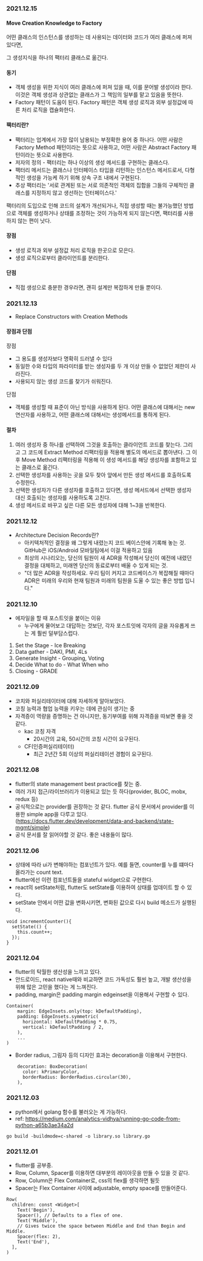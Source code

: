 ### 2021.12.15
#### Move Creation Knowledge to Factory

어떤 클래스의 인스턴스를 생성하는 데 사용되는 데이터와 코드가 여러 클래스에 퍼져 있다면,

그 생성지식을 하나의 팩터리 클래스로 옮긴다.

#### 동기

- 객체 생성을 위한 지식이 여러 클래스에 퍼져 있을 때, 이를 문어발 생성이라 한다. 이것은 객체 생성과 상관없는 클래스가 그 책임의 일부를 맡고 있음을 뜻한다.
- Factory 패턴이 도움이 된다. Factory 패턴은 객체 생성 로직과 외부 설정값에 따른 처리 로직을 캡슐화한다.

#### 팩터리란?

- 팩터리는 업계에서 가장 많이 남용되는 부정확한 용어 중 하나다. 어떤 사람은 Factory Method 패턴이라는 뜻으로 사용하고, 어떤 사람은 Abstract Factory 패턴이라는 뜻으로 사용한다.
- 저자의 정의 - 팩터리는 하나 이상의 생성 메서드를 구현하는 클래스다.
- 팩터리 메서드는 클래스나 인터페이스 타입을 리턴하는 인스턴스 메서드로서, 다형적인 생성을 가능케 하기 위해 상속 구조 내에서 구현된다.
- 추상 팩터리는 '서로 관계된 또는 서로 의존적인 객체의 집합을 그들의 구체적인 클래스를 지정하지 않고 생선하는 인터페이스다.'

팩터리의 도입으로 인해 코드의 설계가 개선되거나, 직접 생성할 때는 불가능했던 방법으로 객체를 생성하거나 상태를 조정하는 것이 가능하게 되지 않는다면, 팩터리를 사용하지 않는 편이 낫다.

#### 장점
- 생성 로직과 외부 설정값 처리 로직을 한곳으로 모은다.
- 생성 로직으로부터 클라이언트를 분리한다.
#### 단점
- 직접 생성으로 충분한 경우라면, 괜히 설계만 복잡하게 만들 뿐이다.
### 2021.12.13
- Replace Constructors with Creation Methods
#### 장점과 단점
장점
- 그 용도를 생성자보다 명확히 드러낼 수 있다
- 동일한 수와 타입의 파라미터를 받는 생성자를 두 개 이상 만들 수 없었던 제한이 사라진다.
- 사용되지 않는 생성 코드를 찾기가 쉬워진다.

단점
- 객체를 생성할 때 표준이 아닌 방식을 사용하게 된다. 어떤 클래스에 대해서는 new 연산자를 사용하고, 어떤 클래스에 대해서는 생성메서드를 통하게 된다.

#### 절차
1. 여러 생성자 중 하나를 선택하여 그것을 호출하는 클라이언트 코드를 찾는다. 그리고 그 코드에 Extract Method 리팩터링을 적용해 별도의 메서드로 뽑아낸다. 그 이후 Move Method 리팩터링을 적용해 이 생성 메서드를 해당 생성자를 포함하고 있는 클래스로 옮긴다.
2. 선택한 생성자를 사용하는 곳을 모두 찾아 앞에서 만든 생성 메서드를 호출하도록 수정한다.
3. 선택한 생성자가 다른 생성자를 호출하고 있다면, 생성 메서드에서 선택한 생성자 대신 호출되는 생성자를 사용하도록 고친다.
4. 생성 메서드로 바꾸고 싶은 다른 모든 생성자에 대해 1~3을 반복한다.
### 2021.12.12
- Architecture Decision Records란?
  - 아키텍처적인 결정을 왜 그렇게 내렸는지 코드 베이스안에 기록해 놓는 것. GitHub은 iOS/Android 모바일팀에서 이걸 적용하고 있음
  - 최상의 시나리오는, 당신의 팀원이 새 ADR을 작성해서 당신이 예전에 내렸던 결정을 대체하고, 미래엔 당신의 동료로부터 배울 수 있게 되는 것.
  - "더 많은 ADR을 작성하세요. 우리 팀이 커지고 코드베이스가 복잡해질 때마다 ADR은 미래의 우리와 현재 팀원과 미래의 팀원을 도울 수 있는 좋은 방법 입니다."
### 2021.12.10
- 에자일을 할 때 포스트잇을 붙이는 이유
  - 누구에게 물어보고 대답하는 것보단, 각자 포스트잇에 각자의 글을 자유롭게 쓰는 게 훨씬 덜부담스럽다.
1. Set the Stage - Ice Breaking
2. Data gather - DAKI, PMI, 4Ls
3. Generate Insight - Grouping, Voting
4. Decide What to do - What When who
5. Closing - GRADE


### 2021.12.09
- 코치와 퍼실리테이터에 대해 자세하게 알아보았다.
- 코칭 능력과 협업 능력을 키우는 데에 관심이 생기는 중
- 자격증이 역량을 증명하는 건 아니지만, 동기부여를 위해 자격증을 따보면 좋을 것 같다.
  - kac 코칭 자격
    - 20시간의 교육, 50시간의 코칭 시간이 요구된다.
  - CF(인증퍼실리테이터)
    - 최근 2년간 5회 이상의 퍼실리테이션 경험이 요구된다.

### 2021.12.08
- flutter의 state management best practice를 찾는 중.
- 여러 가지 접근/라이브러리가 이용되고 있는 듯 하다(provider, BLOC, mobx, redux 등)
- 공식적으로는 provider를 권장하는 것 같다. flutter 공식 문서에서 provider를 이용한 simple app을 다루고 있다. (https://docs.flutter.dev/development/data-and-backend/state-mgmt/simple)
- 공식 문서를 잘 읽어야할 것 같다. 좋은 내용들이 많다.
### 2021.12.06
- 상태에 따라 ui가 변해야하는 컴포넌트가 있다. 예를 들면, counter를 누를 떄마다 올라가는 count text.
- flutter에선 이런 컴포넌트들을 stateful widget으로 구현한다.
- react의 setState처럼, flutter도 setState를 이용하여 상태를 업데이트 할 수 있다.
- setState 안에서 어떤 값을 변화시키면, 변화된 값으로 다시 build 메소드가 실행된다.
```
void incrementCounter(){
  setState(() {
    this.count++;
  });
}
```

### 2021.12.04
- flutter의 탁월한 생산성을 느끼고 있다.
- 안드로이드, react native때와 비교하면 코드 가독성도 훨씬 높고, 개발 생산성을 위해 많은 고민을 했다는 게 느껴진다.
- padding, margin은 padding margin edgeinset을 이용해서 구현할 수 있다.
```
Container(
    margin: EdgeInsets.only(top: kDefaultPadding),
    padding: EdgeInsets.symmetric(
      horizontal: kDefaultPadding * 0.75,
      vertical: kDefaultPadding / 2,
    ),
    ...
)
```
- Border radius, 그림자 등의 디자인 효과는 decoration을 이용해서 구현한다.
```
    decoration: BoxDecoration(
      color: kPrimaryColor,
      borderRadius: BorderRadius.circular(30),
    ),
```

### 2021.12.03
- python에서 golang 함수를 불러오는 게 가능하다.
- ref: https://medium.com/analytics-vidhya/running-go-code-from-python-a65b3ae34a2d
```
go build -buildmode=c-shared -o library.so library.go

```

### 2021.12.01
- flutter를 공부중.
- Row, Column, Spacer를 이용하면 대부분의 레이아웃을 만들 수 있을 것 같다.
- Row, Column은 Flex Container로, css의 flex를 생각하면 될듯
- Spacer는 Flex Container 사이에 adjustable, empty space를 만들어준다.
```
Row(
  children: const <Widget>[
    Text('Begin'),
    Spacer(), // Defaults to a flex of one.
    Text('Middle'),
    // Gives twice the space between Middle and End than Begin and Middle.
    Spacer(flex: 2),
    Text('End'),
  ],
)
```
